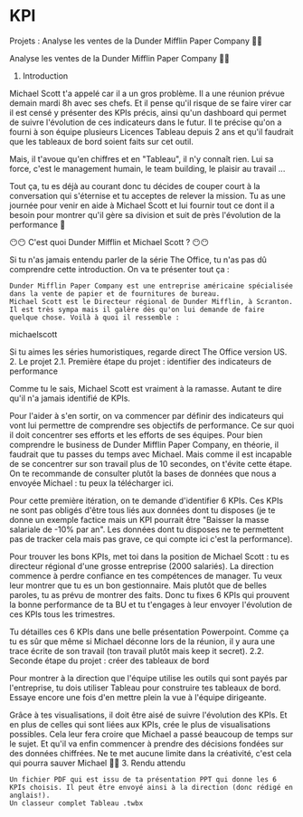# KPI

Projets : Analyse les ventes de la Dunder Mifflin Paper Company 🧷📁

Analyse les ventes de la Dunder Mifflin Paper Company 🧷📁
1. Introduction

Michael Scott t'a appelé car il a un gros problème. Il a une réunion prévue demain mardi 8h avec ses chefs. Et il pense qu'il risque de se faire virer car il est censé y présenter des KPIs précis, ainsi qu'un dashboard qui permet de suivre l'évolution de ces indicateurs dans le futur. Il te précise qu'on a fourni à son équipe plusieurs Licences Tableau depuis 2 ans et qu'il faudrait que les tableaux de bord soient faits sur cet outil.

Mais, il t'avoue qu'en chiffres et en "Tableau", il n'y connaît rien. Lui sa force, c'est le management humain, le team building, le plaisir au travail ...

Tout ça, tu es déjà au courant donc tu décides de couper court à la conversation qui s'éternise et tu acceptes de relever la mission. Tu as une journée pour venir en aide à Michael Scott et lui fournir tout ce dont il a besoin pour montrer qu'il gère sa division et suit de près l'évolution de la performance 🤪

😶😶 C'est quoi Dunder Mifflin et Michael Scott ? 😶😶

Si tu n'as jamais entendu parler de la série The Office, tu n'as pas dû comprendre cette introduction. On va te présenter tout ça :

    Dunder Mifflin Paper Company est une entreprise américaine spécialisée dans la vente de papier et de fournitures de bureau.
    Michael Scott est le Directeur régional de Dunder Mifflin, à Scranton. Il est très sympa mais il galère dès qu'on lui demande de faire quelque chose. Voilà à quoi il ressemble :

michaelscott

Si tu aimes les séries humoristiques, regarde direct The Office version US.
2. Le projet
2.1. Première étape du projet : identifier des indicateurs de performance

Comme tu le sais, Michael Scott est vraiment à la ramasse. Autant te dire qu'il n'a jamais identifié de KPIs.

Pour l'aider à s'en sortir, on va commencer par définir des indicateurs qui vont lui permettre de comprendre ses objectifs de performance. Ce sur quoi il doit concentrer ses efforts et les efforts de ses équipes. Pour bien comprendre le business de Dunder Mifflin Paper Company, en théorie, il faudrait que tu passes du temps avec Michael. Mais comme il est incapable de se concentrer sur son travail plus de 10 secondes, on t'évite cette étape. On te recommande de consulter plutôt la bases de données que nous a envoyée Michael : tu peux la télécharger ici.

Pour cette première itération, on te demande d'identifier 6 KPIs. Ces KPIs ne sont pas obligés d'être tous liés aux données dont tu disposes (je te donne un exemple factice mais un KPI pourrait être "Baisser la masse salariale de -10% par an". Les données dont tu disposes ne te permettent pas de tracker cela mais pas grave, ce qui compte ici c'est la performance).

Pour trouver les bons KPIs, met toi dans la position de Michael Scott : tu es directeur régional d'une grosse entreprise (2000 salariés). La direction commence à perdre confiance en tes compétences de manager. Tu veux leur montrer que tu es un bon gestionnaire. Mais plutôt que de belles paroles, tu as prévu de montrer des faits. Donc tu fixes 6 KPIs qui prouvent la bonne performance de ta BU et tu t'engages à leur envoyer l'évolution de ces KPIs tous les trimestres.

Tu détailles ces 6 KPIs dans une belle présentation Powerpoint. Comme ça tu es sûr que même si Michael déconne lors de la réunion, il y aura une trace écrite de son travail (ton travail plutôt mais keep it secret).
2.2. Seconde étape du projet : créer des tableaux de bord

Pour montrer à la direction que l'équipe utilise les outils qui sont payés par l'entreprise, tu dois utiliser Tableau pour construire tes tableaux de bord. Essaye encore une fois d'en mettre plein la vue à l'équipe dirigeante.

Grâce à tes visualisations, il doit être aisé de suivre l'évolution des KPIs. Et en plus de celles qui sont liées aux KPIs, crée le plus de visualisations possibles. Cela leur fera croire que Michael a passé beaucoup de temps sur le sujet. Et qu'il va enfin commencer à prendre des décisions fondées sur des données chiffrées. Ne te met aucune limite dans la créativité, c'est cela qui pourra sauver Michael 🤞🤞
3. Rendu attendu

    Un fichier PDF qui est issu de ta présentation PPT qui donne les 6 KPIs choisis. Il peut être envoyé ainsi à la direction (donc rédigé en anglais!).
    Un classeur complet Tableau .twbx

